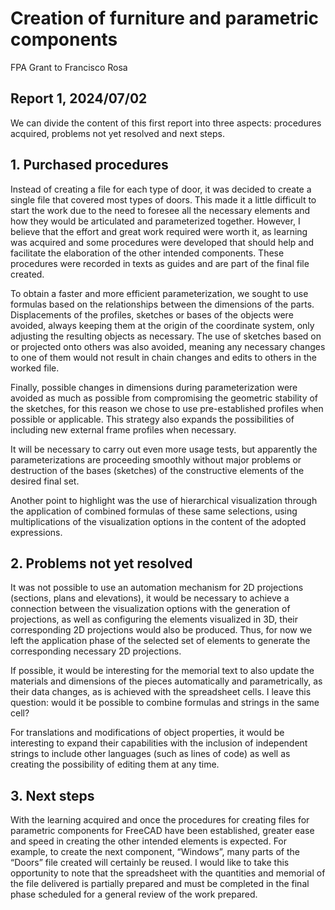 # Creation of furniture and parametric components

FPA Grant to Francisco Rosa

## Report 1, 2024/07/02

We can divide the content of this first report into three aspects: procedures acquired, problems not yet resolved and next steps.

## 1. Purchased procedures

Instead of creating a file for each type of door, it was decided to create a single file that covered most types of doors. This made it a little difficult to start the work due to the need to foresee all the necessary elements and how they would be articulated and parameterized together. However, I believe that the effort and great work required were worth it, as learning was acquired and some procedures were developed that should help and facilitate the elaboration of the other intended components. These procedures were recorded in texts as guides and are part of the final file created.

To obtain a faster and more efficient parameterization, we sought to use formulas based on the relationships between the dimensions of the parts. Displacements of the profiles, sketches or bases of the objects were avoided, always keeping them at the origin of the coordinate system, only adjusting the resulting objects as necessary. The use of sketches based on or projected onto others was also avoided, meaning any necessary changes to one of them would not result in chain changes and edits to others in the worked file.

Finally, possible changes in dimensions during parameterization were avoided as much as possible from compromising the geometric stability of the sketches, for this reason we chose to use pre-established profiles when possible or applicable. This strategy also expands the possibilities of including new external frame profiles when necessary.

It will be necessary to carry out even more usage tests, but apparently the parameterizations are proceeding smoothly without major problems or destruction of the bases (sketches) of the constructive elements of the desired final set.

Another point to highlight was the use of hierarchical visualization through the application of combined formulas of these same selections, using multiplications of the visualization options in the content of the adopted expressions.

## 2. Problems not yet resolved

It was not possible to use an automation mechanism for 2D projections (sections, plans and elevations), it would be necessary to achieve a connection between the visualization options with the generation of projections, as well as configuring the elements visualized in 3D, their corresponding 2D projections would also be produced. Thus, for now we left the application phase of the selected set of elements to generate the corresponding necessary 2D projections.

If possible, it would be interesting for the memorial text to also update the materials and dimensions of the pieces automatically and parametrically, as their data changes, as is achieved with the spreadsheet cells. I leave this question: would it be possible to combine formulas and strings in the same cell?

For translations and modifications of object properties, it would be interesting to expand their capabilities with the inclusion of independent strings to include other languages ​​(such as lines of code) as well as creating the possibility of editing them at any time.

## 3. Next steps

With the learning acquired and once the procedures for creating files for parametric components for FreeCAD have been established, greater ease and speed in creating the other intended elements is expected. For example, to create the next component, “Windows”, many parts of the “Doors” file created will certainly be reused. I would like to take this opportunity to note that the spreadsheet with the quantities and memorial of the file delivered is partially prepared and must be completed in the final phase scheduled for a general review of the work prepared.
